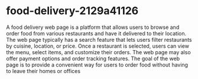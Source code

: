 # food-delivery-2129a41126
A food delivery web page is a platform that allows users to browse and order food from various restaurants and have it delivered to their location. The web page typically has a search feature that lets users filter restaurants by cuisine, location, or price. Once a restaurant is selected, users can view the menu, select items, and customize their orders. The web page may also offer payment options and order tracking features. The goal of the web page is to provide a convenient way for users to order food without having to leave their homes or offices
